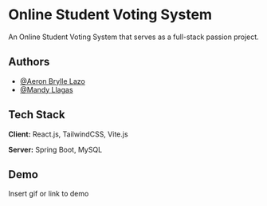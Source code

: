 
# Online Student Voting System

An Online Student Voting System that serves as a full-stack passion project.







## Authors


- [@Aeron Brylle Lazo](https://github.com/Deificz)
- [@Mandy Llagas](https://github.com/msllagas)


## Tech Stack

**Client:** React.js, TailwindCSS, Vite.js

**Server:** Spring Boot, MySQL


## Demo

Insert gif or link to demo

